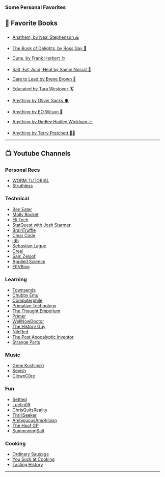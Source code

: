 ### Some Personal Favorites


## 📖 Favorite Books
- [Anathem, by Neal Stephenson ⛪]()
- [The Book of Delights, by Ross Gay 🌻]()
- [Dune, by Frank Herbert 🪱]()
- [Salt, Fat, Acid, Heat by Samin Nosrat 🧂]()
- [Dare to Lead by Brene Brown 💝]()
- [Educated by Tara Westover 🏋️]()

- [Anything by Oliver Sacks 🫀]()
- [Anything by EO Wilson 🐜]()
- [Anything by <del>Dadley</del> Hadley Wickham 📈]()
- [Anything by Terry Pratchett 🧙‍♂️]()

  
<hr>  




## 📺 Youtube Channels
  
### Personal Recs
- [WORM TUTORIAL](https://www.youtube.com/c/WormTutorial)
- [Struthless](https://www.youtube.com/c/struthless)

### Technical
- [Ben Eater](https://www.youtube.com/c/BenEater)
- [Molly Rocket](https://www.youtube.com/c/MollyRocket)
- [Eli Tech](https://www.youtube.com/channel/UCLqBEpeQPZTdhCd0nHWIf6g)
- [StatQuest with Josh Starmer](https://www.youtube.com/c/joshstarmer)
- [BrainTruffle](https://www.youtube.com/c/braintruffle)
- [Clear Code](https://www.youtube.com/c/ClearCode)
- [jdh](https://www.youtube.com/c/jdhvideo)
- [Sebastian Lague](https://www.youtube.com/c/SebastianLague)
- [Creel](https://www.youtube.com/c/WhatsACreel)
- [Sam Zeloof](https://www.youtube.com/c/SamZeloof)
- [Applied Science](https://www.youtube.com/c/AppliedScience)
- [EEVBlog](https://www.youtube.com/c/EevblogDave)

### Learning
- [Townsends](https://www.youtube.com/user/jastownsendandson)
- [Chubby Emu](https://www.youtube.com/c/ChubbyemuGames)
- [Computerphile](https://www.youtube.com/user/Computerphile)
- [Primative Technology](https://www.youtube.com/channel/UCAL3JXZSzSm8AlZyD3nQdBA)
- [The Thought Emporium](https://www.youtube.com/c/thethoughtemporium)
- [Primer](https://www.youtube.com/c/PrimerLearning)
- [WellNowDoctor](https://www.youtube.com/channel/UCQJ9ScBRv2QSAmfw6oVYcZQ)
- [The History Guy](https://www.youtube.com/c/TheHistoryGuyChannel)
- [NileRed](https://www.youtube.com/c/NileRed)
- [The Post Apocalyptic Inventor](https://www.youtube.com/c/ThePostApocalypticInventor)
- [Strange Parts](https://www.youtube.com/c/StrangeParts)
  
### Music
- [Gene Koshinski](https://www.youtube.com/c/GeneKoshinski80)
- [Sevish](https://www.youtube.com/c/Sevish)
- [ClownC0re](https://www.youtube.com/user/ClownC0re)

### Fun
- [Settled](https://www.youtube.com/c/Settledrs)
- [Luetin09](https://www.youtube.com/c/Luetin09)
- [ChrisQuitsReality](https://www.youtube.com/c/ChrisQuitsReality)
- [ThrillSeeker](https://www.youtube.com/c/ThrillSeekerVR)
- [AmbiguousAmphibian](https://www.youtube.com/c/ambiguousamphibian)
- [The Hoof GP](https://www.youtube.com/c/TheHoofGP)
- [SummoningSalt](https://www.youtube.com/c/SummoningSalt)
 
### Cooking
- [Ordinary Sausage](https://www.youtube.com/c/OrdinarySausage)
- [You Suck at Cooking](https://www.youtube.com/c/yousuckatcooking)
- [Tasting History](https://www.youtube.com/c/TastingHistory)

<hr>

